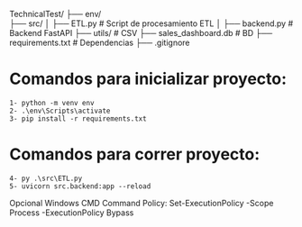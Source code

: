 TechnicalTest/
├── env/                 
├── src/
│   ├── ETL.py           # Script de procesamiento ETL
│   ├── backend.py       # Backend FastAPI
├── utils/               # CSV
├── sales_dashboard.db   # BD
├── requirements.txt     # Dependencias
├── .gitignore          


# Comandos para inicializar proyecto:

    1- python -m venv env
    2- .\env\Scripts\activate
    3- pip install -r requirements.txt

# Comandos para correr proyecto:

    4- py .\src\ETL.py
    5- uvicorn src.backend:app --reload


Opcional Windows CMD Command Policy: Set-ExecutionPolicy -Scope Process -ExecutionPolicy Bypass



    
